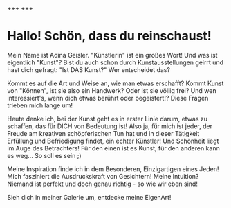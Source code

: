 +++
+++

# Hallo! Schön, dass du reinschaust!

Mein Name ist Adina Geisler. "Künstlerin" ist ein großes Wort! Und was ist eigentlich "Kunst"? Bist du auch schon durch Kunstausstellungen geirrt und hast dich gefragt: "Ist DAS Kunst?" Wer entscheidet das?

Kommt es auf die Art und Weise an, wie man etwas erschafft? Kommt Kunst von "Können", ist sie also ein Handwerk? Oder ist sie völlig frei? Und wen interessiert's, wenn dich etwas berührt oder begeistert!? Diese Fragen trieben mich lange um!

Heute denke ich, bei der Kunst geht es in erster Linie darum, etwas zu schaffen, das für DICH von Bedeutung ist! Also ja, für mich ist jeder, der Freude am kreativen schöpferischen Tun hat und in dieser Tätigkeit Erfüllung und Befriedigung findet, ein echter Künstler! Und Schönheit liegt im Auge des Betrachters! Für den einen ist es Kunst, für den anderen kann es weg… So soll es sein ;)

Meine Inspiration finde ich in dem Besonderen, Einzigartigen eines Jeden! Mich fasziniert die Ausdruckskraft von Gesichtern! Meine Intuition? Niemand ist perfekt und doch genau richtig - so wie wir eben sind!

Sieh dich in meiner Galerie um, entdecke meine EigenArt!

